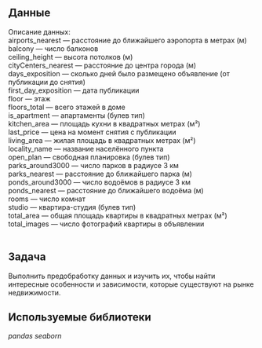 ## Данные

Описание данных:<br>
airports_nearest — расстояние до ближайшего аэропорта в метрах (м) <br>
balcony — число балконов<br>
ceiling_height — высота потолков (м)<br>
cityCenters_nearest — расстояние до центра города (м)<br>
days_exposition — сколько дней было размещено объявление (от публикации до снятия)<br>
first_day_exposition — дата публикации<br>
floor — этаж<br>
floors_total — всего этажей в доме<br>
is_apartment — апартаменты (булев тип)<br>
kitchen_area — площадь кухни в квадратных метрах (м²)<br>
last_price — цена на момент снятия с публикации<br>
living_area — жилая площадь в квадратных метрах (м²)<br>
locality_name — название населённого пункта<br>
open_plan — свободная планировка (булев тип)<br>
parks_around3000 — число парков в радиусе 3 км<br>
parks_nearest — расстояние до ближайшего парка (м)<br>
ponds_around3000 — число водоёмов в радиусе 3 км<br>
ponds_nearest — расстояние до ближайшего водоёма (м)<br>
rooms — число комнат<br>
studio — квартира-студия (булев тип)<br>
total_area — общая площадь квартиры в квадратных метрах (м²)<br>
total_images — число фотографий квартиры в объявлении<br>
<br>
## Задача

Выполнить предобработку данных и изучить их, чтобы найти интересные особенности и зависимости, которые существуют на рынке недвижимости. 

## Используемые библиотеки
*pandas*
*seaborn*